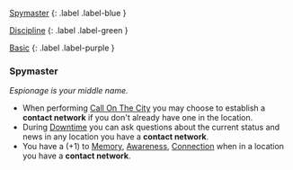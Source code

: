 
[Spymaster](Game/Blocks/Spymaster)
{: .label .label-blue }

[Discipline](Game/Character-Development#Discipline)
{: .label .label-green }

[Basic](Game/Character-Development#Basic)
{: .label .label-purple }
### Spymaster
*Espionage is your middle name.*
* When performing [Call On The City](Activities#Call%20On%20The%20City) you may choose to establish a **contact network** if you don't already have one in the location.
* During [Downtime](Game/Telling-The-Story#Downtime) you can ask questions about the current status and news in any location you have a **contact network**.
* You have a (+1) to [Memory](Game/Core/Intelligence#Memory), [Awareness](Game/Core/Intuition#Awareness), [Connection](Game/Core/Communication#Connection) when in a location you have a **contact network**.
